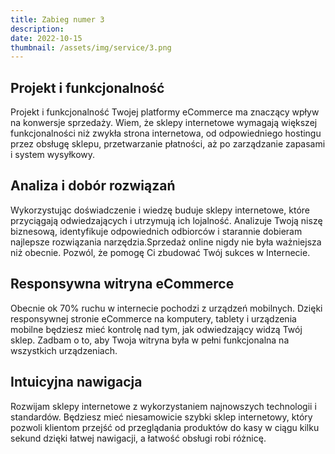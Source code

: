 ```yaml
---
title: Zabieg numer 3
description: 
date: 2022-10-15
thumbnail: /assets/img/service/3.png
---
```


## Projekt i funkcjonalność

Projekt i funkcjonalność Twojej platformy eCommerce ma znaczący wpływ na konwersje sprzedaży. Wiem, że sklepy internetowe wymagają większej funkcjonalności niż zwykła strona internetowa, od odpowiedniego hostingu przez obsługę sklepu, przetwarzanie płatności, aż po zarządzanie zapasami i system wysyłkowy.
## Analiza i dobór rozwiązań

Wykorzystując doświadczenie i wiedzę buduje sklepy internetowe, które przyciągają odwiedzających i utrzymują ich lojalność. Analizuje Twoją niszę biznesową, identyfikuje odpowiednich odbiorców i starannie dobieram najlepsze rozwiązania narzędzia.Sprzedaż online nigdy nie była ważniejsza niż obecnie. Pozwól, że pomogę Ci zbudować Twój sukces w Internecie.

## Responsywna witryna eCommerce

Obecnie ok 70% ruchu w internecie pochodzi z urządzeń mobilnych. Dzięki responsywnej stronie eCommerce na komputery, tablety i urządzenia mobilne będziesz mieć kontrolę nad tym, jak odwiedzający widzą Twój sklep. Zadbam o to, aby Twoja witryna była w pełni funkcjonalna na wszystkich urządzeniach.

## Intuicyjna nawigacja

Rozwijam sklepy internetowe z wykorzystaniem najnowszych technologii i standardów. Będziesz mieć niesamowicie szybki sklep internetowy, który pozwoli klientom przejść od przeglądania produktów do kasy w ciągu kilku sekund dzięki łatwej nawigacji, a łatwość obsługi robi różnicę.
